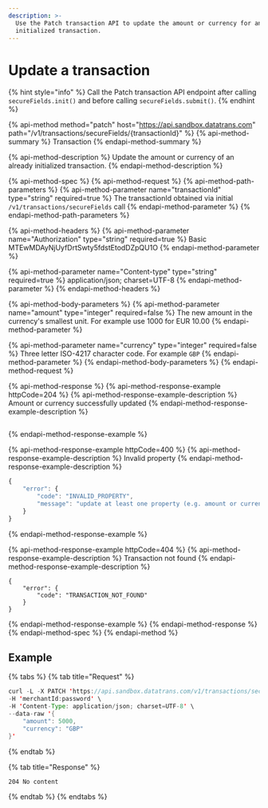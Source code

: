 ```yaml
---
description: >-
  Use the Patch transaction API to update the amount or currency for an already
  initialized transaction.
---
```


# Update a transaction

{% hint style="info" %}
Call the Patch transaction API endpoint after calling `secureFields.init()` and before calling `secureFields.submit()`.
{% endhint %}

{% api-method method="patch" host="https://api.sandbox.datatrans.com" path="/v1/transactions/secureFields/{transactionId}" %}
{% api-method-summary %}
Transaction
{% endapi-method-summary %}

{% api-method-description %}
Update the amount or currency of an already initialized transaction. 
{% endapi-method-description %}

{% api-method-spec %}
{% api-method-request %}
{% api-method-path-parameters %}
{% api-method-parameter name="transactionId" type="string" required=true %}
The transactionId obtained via initial `/v1/transactions/secureFields` call
{% endapi-method-parameter %}
{% endapi-method-path-parameters %}

{% api-method-headers %}
{% api-method-parameter name="Authorization" type="string" required=true %}
Basic MTEwMDAyNjUyfDrtSwty5fdstEtodDZpQU1O
{% endapi-method-parameter %}

{% api-method-parameter name="Content-type" type="string" required=true %}
application/json; charset=UTF-8
{% endapi-method-parameter %}
{% endapi-method-headers %}

{% api-method-body-parameters %}
{% api-method-parameter name="amount" type="integer" required=false %}
The new amount in the currency's smallest unit. For example use 1000 for EUR 10.00
{% endapi-method-parameter %}

{% api-method-parameter name="currency" type="integer" required=false %}
Three letter ISO-4217 character code. For example `GBP`
{% endapi-method-parameter %}
{% endapi-method-body-parameters %}
{% endapi-method-request %}

{% api-method-response %}
{% api-method-response-example httpCode=204 %}
{% api-method-response-example-description %}
Amount or currency successfully updated
{% endapi-method-response-example-description %}

```

```
{% endapi-method-response-example %}

{% api-method-response-example httpCode=400 %}
{% api-method-response-example-description %}
Invalid property
{% endapi-method-response-example-description %}

```javascript
{
    "error": {
        "code": "INVALID_PROPERTY",
        "message": "update at least one property (e.g. amount or currency)"
    }
}
```
{% endapi-method-response-example %}

{% api-method-response-example httpCode=404 %}
{% api-method-response-example-description %}
Transaction not found
{% endapi-method-response-example-description %}

```
{
    "error": {
        "code": "TRANSACTION_NOT_FOUND"
    }
}
```
{% endapi-method-response-example %}
{% endapi-method-response %}
{% endapi-method-spec %}
{% endapi-method %}

## Example

{% tabs %}
{% tab title="Request" %}
```java
curl -L -X PATCH 'https://api.sandbox.datatrans.com/v1/transactions/secureFields/201110094904976728' \
-H 'merchantId:password' \
-H 'Content-Type: application/json; charset=UTF-8' \
--data-raw '{
    "amount": 5000,
    "currency": "GBP"
}'
```
{% endtab %}

{% tab title="Response" %}
```
204 No content
```
{% endtab %}
{% endtabs %}



